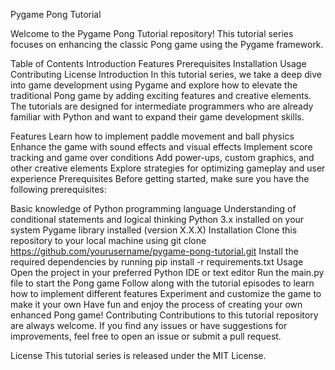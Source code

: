  Pygame Pong Tutorial

 Welcome to the Pygame Pong Tutorial repository! This tutorial series focuses on enhancing the classic Pong game using the Pygame framework.

Table of Contents
Introduction
Features
Prerequisites
Installation
Usage
Contributing
License
Introduction
In this tutorial series, we take a deep dive into game development using Pygame and explore how to elevate the traditional Pong game by adding exciting features and creative elements. The tutorials are designed for intermediate programmers who are already familiar with Python and want to expand their game development skills.

Features
Learn how to implement paddle movement and ball physics
Enhance the game with sound effects and visual effects
Implement score tracking and game over conditions
Add power-ups, custom graphics, and other creative elements
Explore strategies for optimizing gameplay and user experience
Prerequisites
Before getting started, make sure you have the following prerequisites:

Basic knowledge of Python programming language
Understanding of conditional statements and logical thinking
Python 3.x installed on your system
Pygame library installed (version X.X.X)
Installation
Clone this repository to your local machine using git clone https://github.com/yourusername/pygame-pong-tutorial.git
Install the required dependencies by running pip install -r requirements.txt
Usage
Open the project in your preferred Python IDE or text editor
Run the main.py file to start the Pong game
Follow along with the tutorial episodes to learn how to implement different features
Experiment and customize the game to make it your own
Have fun and enjoy the process of creating your own enhanced Pong game!
Contributing
Contributions to this tutorial repository are always welcome. If you find any issues or have suggestions for improvements, feel free to open an issue or submit a pull request.

License
This tutorial series is released under the MIT License.


